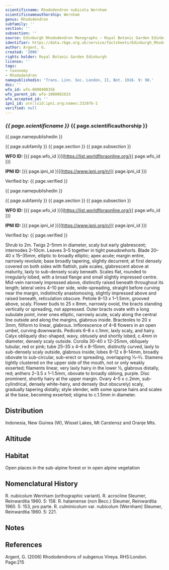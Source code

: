 ```yaml
---
scientificname: Rhododendron nubicola Wernham
scientificnameauthorship: Wernham
genus: Rhododendron
subfamily: ''
section: ''
subsection: ''
source: Edinburgh Rhododendron Monographs – Royal Botanic Garden Edinburgh
identifier: https://data.rbge.org.uk/service/factsheets/Edinburgh_Rhododendron_Monographs.xhtml
author: Argent, G.
created: '2006'
rights holder: Royal Botanic Garden Edinburgh
license: ''
tags:
- taxonomy
- Rhododendron
namepublishedin: 'Trans. Linn. Soc. London, II, Bot. 1916. 9: 98.'
doi: ''
wfo_id: wfo-0000400356
wfo_parent_id: wfo-1000002633
wfo_accepted_id: ''
ipni_id: urn:lsid:ipni.org:names:332976-1
verified: null
---
```

### _{{ page.scientificname }}_ {{ page.scientificauthorship }}
 {{ page.namepublishedin }}

{{ page.subfamily }} {{ page.section }} {{ page.subsection }}

**WFO ID:** [{{ page.wfo_id }}](https://list.worldfloraonline.org/{{ page.wfo_id }})

**IPNI ID:** [{{ page.ipni_id }}](https://www.ipni.org/n/{{ page.ipni_id }})

Verified by: {{ page.verified }}

 {{ page.namepublishedin }}

{{ page.subfamily }} {{ page.section }} {{ page.subsection }}

**WFO ID:** [{{ page.wfo_id }}](https://list.worldfloraonline.org/{{ page.wfo_id }})

**IPNI ID:** [{{ page.ipni_id }}](https://www.ipni.org/n/{{ page.ipni_id }})

Verified by: {{ page.verified }}



Shrub to 2m. Twigs 2–5mm in diameter, scaly but early glabrescent; internodes 2–10cm. Leaves 3–5 together in tight pseudowhorls. Blade 20–40 x 15–35mm, elliptic to broadly elliptic; apex acute; margin entire, narrowly revolute; base broadly tapering, slightly decurrent; at first densely covered on both sides with flattish, pale scales, glabrescent above at maturity, laxly to sub-densely scaly beneath. Scales flat, rounded to irregularly lobed, with a broad flange and small slightly impressed centre. Mid-vein narrowly impressed above, distinctly raised beneath throughout its length; lateral veins 4–10 per side, wide-spreading, straight before curving near the margin, indistinctly anastomosing, slightly impressed above and raised beneath, reticulation obscure. Petiole 8–13 x 1–1.5mm, grooved above, scaly. Flower buds to 25 x 8mm, narrowly ovoid, the bracts standing vertically or spreading, not appressed. Outer bracts ovate with a long subulate point, inner ones elliptic, narrowly acute, scaly along the central line outside and along the margins, glabrous inside. Bracteoles to 20 x 3mm, filiform to linear, glabrous. Inflorescence of 4–8 flowers in an open umbel, curving downwards. Pedicels 6–8 x c.1mm, laxly scaly, and hairy. Calyx obliquely disc-shaped, wavy, obtusely and shortly lobed, c.4mm in diameter, densely scaly outside. Corolla 30–40 x 12–25mm, obliquely tubular, red or pink; tube 25–35 x 4–6 x 8–15mm, distinctly curved, laxly to sub-densely scaly outside, glabrous inside; lobes 8–12 x 8–14mm, broadly obovate to sub-circular, sub-erect or spreading, overlapping 1⁄3–2⁄3. Stamens tightly clustered on the upper side of the mouth, not or only weakly exserted; filaments linear, very laxly hairy in the lower ½, glabrous distally, red; anthers 2–3.5 x 1–1.5mm, obovate to broadly oblong, purple. Disc prominent, shortly hairy at the upper margin. Ovary 4–5 x c.2mm, sub-cylindrical, densely white-hairy, and densely (but obscurely) scaly, gradually tapering distally; style slender, with some sparse hairs and scales at the base, becoming exserted; stigma to c.1.5mm in diameter.

## Distribution
Indonesia, New Guinea (W), Wissel Lakes, Mt Carstensz and Oranje Mts.

## Altitude


## Habitat
Open places in the sub-alpine forest or in open alpine vegetation

## Nomenclatural History
R. nubicolum Wernham (orthographic variant). R. acrocline Sleumer, Reinwardtia 1960. 5: 158. R. hatamense (non Becc.) Sleumer, Reinwardtia 1960. 5: 153, pro parte. R. culminicolum var. nubicolum (Wernham) Sleumer, Reinwardtia 1960. 5: 221.
                       
## Notes


## References

Argent, G. (2006) Rhododendrons of subgenus Vireya. RHS:London. Page:215
